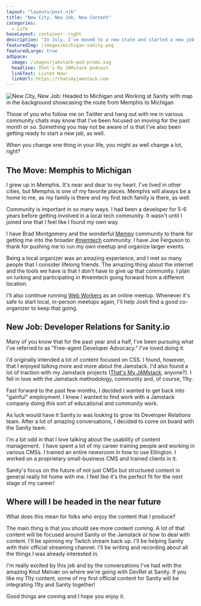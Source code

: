 ```yaml
---
layout: "layouts/post.njk"
title: "New City, New Job, New Content"
categories:
  - Life
baseLayout: container--right
description: "In July, I've moved to a new state and started a new job. I'm now living in the mitten-state of Michigan and working for the awesome DevRel team at Sanity.io!"
featuredImg: /images/michigan-sanity.png
featuredLarge: true
adSpace: 
  image: /images/jamstack-pod-promo.svg
  headline: That's My JAMstack podcast
  linkText: Listen Now!
  linkUrl: https://thatsmyjamstack.com
---
```


![New City, New Job: Headed to Michigan and Working at Sanity with map in the background showcasing the route from Memphis to Michigan](/images/michigan-sanity.png)

Those of you who follow me on Twitter and hang out with me in various community chats may know that I've been focused on moving for the past month or so. Something you may not be aware of is that I've also been getting ready to start a new job, as well.

When you change one thing in your life, you might as well change a lot, right?

## The Move: Memphis to Michigan

I grew up in Memphis. It's near and dear to my heart. I've lived in other cities, but Memphis is one of my favorite places. Memphis will always be a home to me, as my family is there and my first tech family is there, as well.

Community is important in so many ways. I had been a developer for 5-6 years before getting involved in a local tech community. It wasn't until I joined one that I feel like I found my own way. 

I have Brad Montgomery and the wonderful [Mempy](https://www.mempy.org/) community to thank for getting me into the broader [#memtech](http://memphistechnology.org/) community. I have Joe Ferguson to thank for pushing me to run my own meetup and organize larger events. 

Being a local organizer was an amazing experience, and I met so many people that I consider lifelong friends. The amazing thing about the internet and the tools we have is that I don't have to give up that community. I plan on lurking and participating in #memtech going forward from a different location.

I'll also continue running [Web Workers](https://memphiswebworkers.com) as an online meetup. Whenever it's safe to start local, in-person meetups again, I'll help Josh find a good co-organizer to keep that going.

## New Job: Developer Relations for Sanity.io

Many of you know that for the past year and a half, I've been pursuing what I've referred to as "Free-agent Developer Advocacy." I've loved doing it.

I'd originally intended a lot of content focused on CSS. I found, however, that I enjoyed talking more and more about the Jamstack. I'd also found a lot of traction with my Jamstack projects ([That's My JAMstack](https://thatsmyjamstack.com), anyone?). I fell in love with the Jamstack methodology, community and, of course, 11ty.

Fast forward to the past few months, I decided I wanted to get back into "gainful" employment. I knew I wanted to find work with a Jamstack company doing this sort of educational and community work.

As luck would have it Sanity.io was looking to grow its Developer Relations team. After a lot of amazing conversations, I decided to come on board with the Sanity team.

I'm a bit odd in that I love talking about the usability of content management.  I have spent a lot of my career training people and working in various CMSs. I trained an entire newsroom in how to use Ellington. I worked on a proprietary small-business CMS and trained clients in it.

Sanity's focus on the future of not just CMSs but structured content in general really hit home with me. I feel like it's the perfect fit for the next stage of my career!

## Where will I be headed in the near future

What does this mean for folks who enjoy the content that I produce? 

The main thing is that you should see more content coming. A lot of that content will be focused around Sanity or the Jamstack or how to deal with content. I'll be spinning my Twitch stream back up. I'll be helping Sanity with their official streaming channel. I'll be writing and recording about all the things I was already interested in.

I'm really excited by this job and by the conversations I've had with the amazing Knut Melvær on where we're going with DevRel at Sanity. If you like my 11ty content, some of my first official content for Sanity will be integrating 11ty and Sanity together!

Good things are coming and I hope you enjoy it.